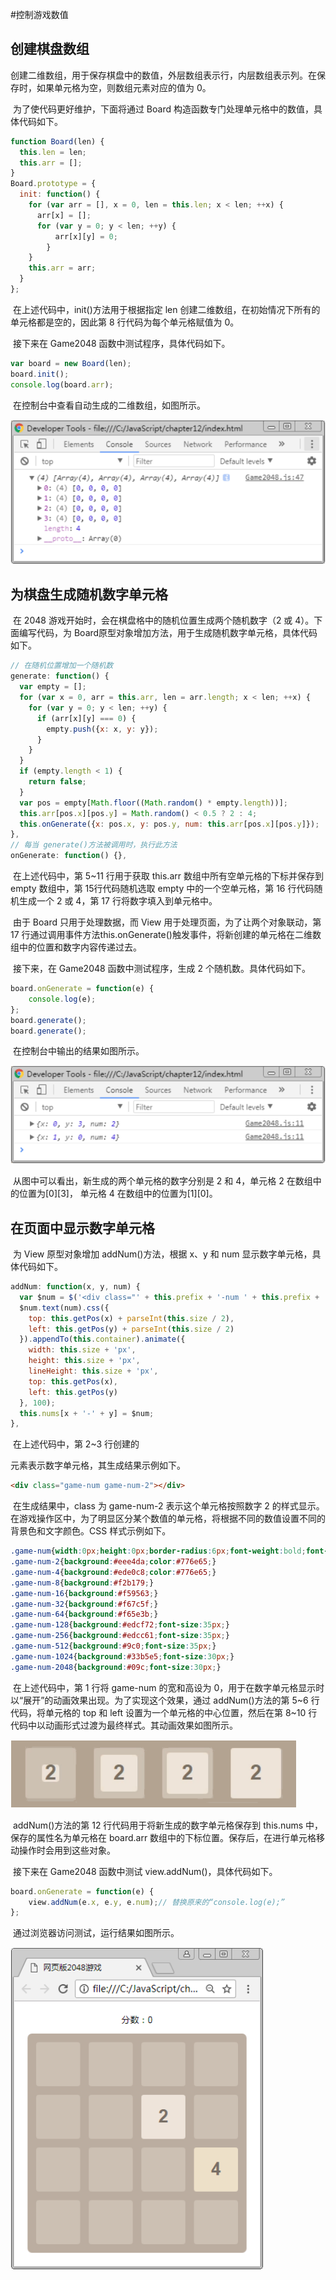#控制游戏数值

## 创建棋盘数组

​	创建二维数组，用于保存棋盘中的数值，外层数组表示行，内层数组表示列。在保存时，如果单元格为空，则数组元素对应的值为 0。

​	为了使代码更好维护，下面将通过 Board 构造函数专门处理单元格中的数值，具体代码如下。

```javascript
function Board(len) {
  this.len = len;
  this.arr = [];
}
Board.prototype = {
  init: function() {
    for (var arr = [], x = 0, len = this.len; x < len; ++x) {
      arr[x] = [];
      for (var y = 0; y < len; ++y) {
          arr[x][y] = 0;
        }
    }
    this.arr = arr;
  }
};
```

​	在上述代码中，init()方法用于根据指定 len 创建二维数组，在初始情况下所有的单元格都是空的，因此第 8 行代码为每个单元格赋值为 0。

​	接下来在 Game2048 函数中测试程序，具体代码如下。

```javascript
var board = new Board(len);
board.init();
console.log(board.arr);
```

​	在控制台中查看自动生成的二维数组，如图所示。

![](media/2048-4.png)

## 为棋盘生成随机数字单元格

​	在 2048 游戏开始时，会在棋盘格中的随机位置生成两个随机数字（2 或 4）。下面编写代码，为 Board原型对象增加方法，用于生成随机数字单元格，具体代码如下。

```javascript
// 在随机位置增加一个随机数
generate: function() {
  var empty = [];
  for (var x = 0, arr = this.arr, len = arr.length; x < len; ++x) {
    for (var y = 0; y < len; ++y) {
      if (arr[x][y] === 0) {
        empty.push({x: x, y: y});
      }
    }
  }
  if (empty.length < 1) {
    return false;
  }
  var pos = empty[Math.floor((Math.random() * empty.length))];
  this.arr[pos.x][pos.y] = Math.random() < 0.5 ? 2 : 4;
  this.onGenerate({x: pos.x, y: pos.y, num: this.arr[pos.x][pos.y]});
},
// 每当 generate()方法被调用时，执行此方法
onGenerate: function() {},
```

​	在上述代码中，第 5~11 行用于获取 this.arr 数组中所有空单元格的下标并保存到 empty 数组中，第 15行代码随机选取 empty 中的一个空单元格，第 16 行代码随机生成一个 2 或 4，第 17 行将数字填入到单元格中。

​	由于 Board 只用于处理数据，而 View 用于处理页面，为了让两个对象联动，第 17 行通过调用事件方法this.onGenerate()触发事件，将新创建的单元格在二维数组中的位置和数字内容传递过去。

​	接下来，在 Game2048 函数中测试程序，生成 2 个随机数。具体代码如下。

```javascript
board.onGenerate = function(e) {
	console.log(e);
};
board.generate();
board.generate();
```

​	在控制台中输出的结果如图所示。

![](media/2048-5.png)

​	从图中可以看出，新生成的两个单元格的数字分别是 2 和 4，单元格 2 在数组中的位置为\[0][3]， 单元格 4 在数组中的位置为\[1][0]。

 ## 在页面中显示数字单元格

​	为 View 原型对象增加 addNum()方法，根据 x、y 和 num 显示数字单元格，具体代码如下。

```javascript
addNum: function(x, y, num) {
  var $num = $('<div class="' + this.prefix + '-num ' + this.prefix + '-num-' + num + ' ">');
  $num.text(num).css({
    top: this.getPos(x) + parseInt(this.size / 2),
    left: this.getPos(y) + parseInt(this.size / 2)
  }).appendTo(this.container).animate({
    width: this.size + 'px',
    height: this.size + 'px',
    lineHeight: this.size + 'px',
    top: this.getPos(x),
    left: this.getPos(y)
  }, 100);
  this.nums[x + '-' + y] = $num;
},
```

​	在上述代码中，第 2~3 行创建的<div>元素表示数字单元格，其生成结果示例如下。

```html
<div class="game-num game-num-2"></div>
```

​	在生成结果中，class 为 game-num-2 表示这个单元格按照数字 2 的样式显示。在游戏操作区中，为了明显区分某个数值的单元格，将根据不同的数值设置不同的背景色和文字颜色。CSS 样式示例如下。

```css
.game-num{width:0px;height:0px;border-radius:6px;font-weight:bold;font-size:40px;color:#fff;text-align:center;position:absolute;}
.game-num-2{background:#eee4da;color:#776e65;}
.game-num-4{background:#ede0c8;color:#776e65;}
.game-num-8{background:#f2b179;}
.game-num-16{background:#f59563;}
.game-num-32{background:#f67c5f;}
.game-num-64{background:#f65e3b;}
.game-num-128{background:#edcf72;font-size:35px;}
.game-num-256{background:#edcc61;font-size:35px;}
.game-num-512{background:#9c0;font-size:35px;}
.game-num-1024{background:#33b5e5;font-size:30px;}
.game-num-2048{background:#09c;font-size:30px;}
```

​	在上述代码中，第 1 行将 game-num 的宽和高设为 0，用于在数字单元格显示时以“展开”的动画效果出现。为了实现这个效果，通过 addNum()方法的第 5~6 行代码，将单元格的 top 和 left 设置为一个单元格的中心位置，然后在第 8~10 行代码中以动画形式过渡为最终样式。其动画效果如图所示。

![](media/2048-6.png)

​	addNum()方法的第 12 行代码用于将新生成的数字单元格保存到 this.nums 中，保存的属性名为单元格在 board.arr 数组中的下标位置。保存后，在进行单元格移动操作时会用到这些对象。

​	接下来在 Game2048 函数中测试 view.addNum()，具体代码如下。 

```javascript
board.onGenerate = function(e) {
	view.addNum(e.x, e.y, e.num);// 替换原来的“console.log(e);”
};
```

​	通过浏览器访问测试，运行结果如图所示。

![](media/2048-7.png)